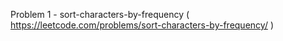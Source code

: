 Problem 1 - sort-characters-by-frequency ( https://leetcode.com/problems/sort-characters-by-frequency/ )